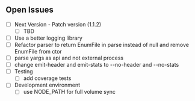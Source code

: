 ## Open Issues

* [ ] Next Version - Patch version (1.1.2)
  * [ ] TBD
* [ ] Use a better logging library
* [ ] Refactor parser to return EnumFile in parse instead of null and remove EnumFile from ctor
* [ ] parse yargs as api and not external process
* [ ] change emit-header and emit-stats to --no-header and --no-stats
* [ ] Testing
  * [ ] add coverage tests
* [ ] Development environment
  * [ ] use NODE_PATH for full volume sync
